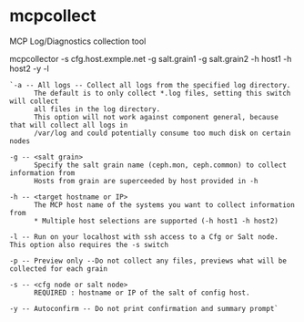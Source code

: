 # mcpcollect
MCP Log/Diagnostics collection tool


 mcpcollector -s cfg.host.exmple.net -g salt.grain1 -g salt.grain2 -h host1 -h host2 -y -l

    `-a -- All logs -- Collect all logs from the specified log directory. 
          The default is to only collect *.log files, setting this switch will collect
          all files in the log directory. 
          This option will not work against component general, because that will collect all logs in
          /var/log and could potentially consume too much disk on certain nodes

    -g -- <salt grain>
          Specify the salt grain name (ceph.mon, ceph.common) to collect information from
          Hosts from grain are superceeded by host provided in -h

    -h -- <target hostname or IP>
          The MCP host name of the systems you want to collect information from
          * Multiple host selections are supported (-h host1 -h host2)

    -l -- Run on your localhost with ssh access to a Cfg or Salt node.  This option also requires the -s switch

    -p -- Preview only --Do not collect any files, previews what will be collected for each grain

    -s -- <cfg node or salt node>
          REQUIRED : hostname or IP of the salt of config host.

    -y -- Autoconfirm -- Do not print confirmation and summary prompt`
